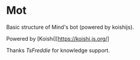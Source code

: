 # Mot

Basic structure of Mind's bot (powered by koishijs).

Powered by [Koishi][https://koishi.js.org/]

Thanks _TsFreddie_ for knowledge support.

